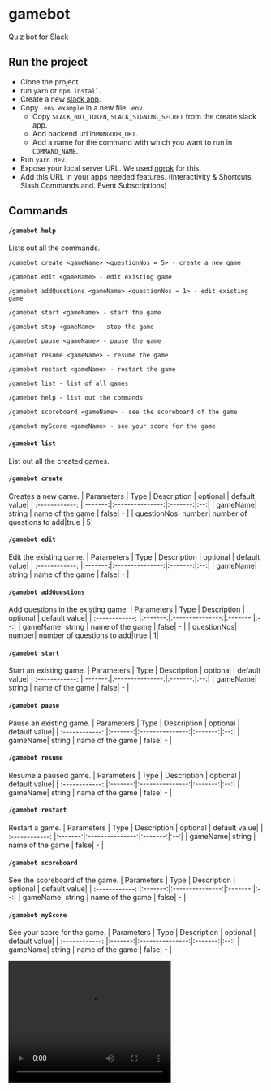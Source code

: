
# gamebot

Quiz bot for Slack

## Run the project

- Clone the project.
- run `yarn` or `npm install`.
-  Create a new [slack app](https://api.slack.com/apps).
-  Copy `.env.example` in a new file `.env`.
	-  Copy  `SLACK_BOT_TOKEN`, `SLACK_SIGNING_SECRET` from the create slack app.
	-  Add backend uri in`MONGODB_URI`. 
	- Add a name for the command with which you want to run in `COMMAND_NAME`.
- Run `yarn dev`.
-  Expose your local server URL. We used [ngrok](https://ngrok.com/) for this.
- Add this URL in your apps needed features. (Interactivity & Shortcuts, Slash Commands and. Event Subscriptions)

## Commands

#### `/gamebot help` 
Lists out all the commands.
```
/gamebot create <gameName> <questionNos = 5> - create a new game

/gamebot edit <gameName> - edit existing game

/gamebot addQuestions <gameName> <questionNos = 1> - edit existing game

/gamebot start <gameName> - start the game

/gamebot stop <gameName> - stop the game

/gamebot pause <gameName> - pause the game

/gamebot resume <gameName> - resume the game

/gamebot restart <gameName> - restart the game

/gamebot list - list of all games

/gamebot help - list out the commands

/gamebot scoreboard <gameName> - see the scoreboard of the game

/gamebot myScore <gameName> - see your score for the game

```
#### `/gamebot list` 
List out all the created games.

#### `/gamebot create` 
Creates a new game.
| Parameters  | Type | Description  | optional |  default value| 
| :------------: |:-------:|:---------------:|:-------:|:--:|
| gameName| string | name of the game | false| - | 
| questionNos| number| number of questions to add|true | 5| 

#### `/gamebot edit` 
Edit the existing game.
| Parameters  | Type | Description  | optional |  default value| 
| :------------: |:-------:|:---------------:|:-------:|:--:|
| gameName| string | name of the game | false| - | 

#### `/gamebot addQuestions` 
Add questions in the existing game.
| Parameters  | Type | Description  | optional |  default value| 
| :------------: |:-------:|:---------------:|:-------:|:--:|
| gameName| string | name of the game | false| - | 
| questionNos| number| number of questions to add|true | 1| 

#### `/gamebot start` 
Start an existing game.
| Parameters  | Type | Description  | optional |  default value| 
| :------------: |:-------:|:---------------:|:-------:|:--:|
| gameName| string | name of the game | false| - | 

#### `/gamebot pause` 
Pause an existing game.
| Parameters  | Type | Description  | optional |  default value| 
| :------------: |:-------:|:---------------:|:-------:|:--:|
| gameName| string | name of the game | false| - | 


#### `/gamebot resume` 
Resume a paused game.
| Parameters  | Type | Description  | optional |  default value| 
| :------------: |:-------:|:---------------:|:-------:|:--:|
| gameName| string | name of the game | false| - | 

#### `/gamebot restart` 
Restart a game.
| Parameters  | Type | Description  | optional |  default value| 
| :------------: |:-------:|:---------------:|:-------:|:--:|
| gameName| string | name of the game | false| - | 


#### `/gamebot scoreboard` 
See the scoreboard of the game.
| Parameters  | Type | Description  | optional |  default value| 
| :------------: |:-------:|:---------------:|:-------:|:--:|
| gameName| string | name of the game | false| - | 


#### `/gamebot myScore` 
See your score for the game.
| Parameters  | Type | Description  | optional |  default value| 
| :------------: |:-------:|:---------------:|:-------:|:--:|
| gameName| string | name of the game | false| - | 


<video width="320" height="240" controls>
  <source src="gamebot.mp4" type="video/mp4">
</video>
